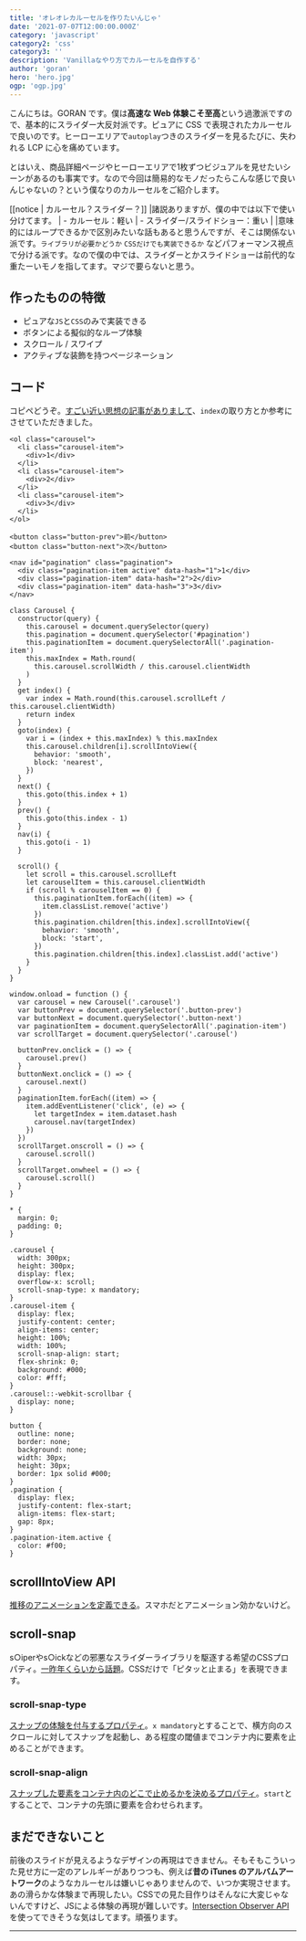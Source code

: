 ```yaml
---
title: 'オレオレカルーセルを作りたいんじゃ'
date: '2021-07-07T12:00:00.000Z'
category: 'javascript'
category2: 'css'
category3: ''
description: 'Vanillaなやり方でカルーセルを自作する'
author: 'goran'
hero: 'hero.jpg'
ogp: 'ogp.jpg'
---
```


こんにちは。GORAN です。僕は**高速な Web 体験こそ至高**という過激派ですので、基本的にスライダー大反対派です。ピュアに CSS で表現されたカルーセルで良いのです。ヒーローエリアで`autoplay`つきのスライダーを見るたびに、失われる LCP に心を痛めています。

とはいえ、商品詳細ページやヒーローエリアで1枚ずつビジュアルを見せたいシーンがあるのも事実です。なので今回は簡易的なモノだったらこんな感じで良いんじゃないの？という僕なりのカルーセルをご紹介します。

[[notice | カルーセル？スライダー？]]
|諸説ありますが、僕の中では以下で使い分けてます。
| - カルーセル：軽い
| - スライダー/スライドショー：重い
| 
|意味的にはループできるかで区別みたいな話もあると思うんですが、そこは関係ない派です。`ライブラリが必要かどうか` `CSSだけでも実装できるか` などパフォーマンス視点で分ける派です。なので僕の中では、スライダーとかスライドショーは前代的な重たーいモノを指してます。マジで要らないと思う。

## 作ったものの特徴
- ピュアな`JS`と`CSS`のみで実装できる
- ボタンによる擬似的なループ体験
- スクロール / スワイプ
- アクティブな装飾を持つページネーション

## コード
コピペどうぞ。[すごい近い思想の記事がありまして](https://zenn.dev/phi/articles/modern-javascript-css-carousel)、`index`の取り方とか参考にさせていただきました。

```html:title=html
<ol class="carousel">
  <li class="carousel-item">
    <div>1</div>
  </li>
  <li class="carousel-item">
    <div>2</div>
  </li>
  <li class="carousel-item">
    <div>3</div>
  </li>
</ol>

<button class="button-prev">前</button>
<button class="button-next">次</button>

<nav id="pagination" class="pagination">
  <div class="pagination-item active" data-hash="1">1</div>
  <div class="pagination-item" data-hash="2">2</div>
  <div class="pagination-item" data-hash="3">3</div>
</nav>
```

```js:title=js
class Carousel {
  constructor(query) {
    this.carousel = document.querySelector(query)
    this.pagination = document.querySelector('#pagination')
    this.paginationItem = document.querySelectorAll('.pagination-item')
    this.maxIndex = Math.round(
      this.carousel.scrollWidth / this.carousel.clientWidth
    )
  }
  get index() {
    var index = Math.round(this.carousel.scrollLeft / this.carousel.clientWidth)
    return index
  }
  goto(index) {
    var i = (index + this.maxIndex) % this.maxIndex
    this.carousel.children[i].scrollIntoView({
      behavior: 'smooth',
      block: 'nearest',
    })
  }
  next() {
    this.goto(this.index + 1)
  }
  prev() {
    this.goto(this.index - 1)
  }
  nav(i) {
    this.goto(i - 1)
  }

  scroll() {
    let scroll = this.carousel.scrollLeft
    let carouselItem = this.carousel.clientWidth
    if (scroll % carouselItem == 0) {
      this.paginationItem.forEach((item) => {
        item.classList.remove('active')
      })
      this.pagination.children[this.index].scrollIntoView({
        behavior: 'smooth',
        block: 'start',
      })
      this.pagination.children[this.index].classList.add('active')
    }
  }
}

window.onload = function () {
  var carousel = new Carousel('.carousel')
  var buttonPrev = document.querySelector('.button-prev')
  var buttonNext = document.querySelector('.button-next')
  var paginationItem = document.querySelectorAll('.pagination-item')
  var scrollTarget = document.querySelector('.carousel')

  buttonPrev.onclick = () => {
    carousel.prev()
  }
  buttonNext.onclick = () => {
    carousel.next()
  }
  paginationItem.forEach((item) => {
    item.addEventListener('click', (e) => {
      let targetIndex = item.dataset.hash
      carousel.nav(targetIndex)
    })
  })
  scrollTarget.onscroll = () => {
    carousel.scroll()
  }
  scrollTarget.onwheel = () => {
    carousel.scroll()
  }
}
```

```css:title=css
* {
  margin: 0;
  padding: 0;
}

.carousel {
  width: 300px;
  height: 300px;
  display: flex;
  overflow-x: scroll;
  scroll-snap-type: x mandatory;
}
.carousel-item {
  display: flex;
  justify-content: center;
  align-items: center;
  height: 100%;
  width: 100%;
  scroll-snap-align: start;
  flex-shrink: 0;
  background: #000;
  color: #fff;
}
.carousel::-webkit-scrollbar {
  display: none;
}

button {
  outline: none;
  border: none;
  background: none;
  width: 30px;
  height: 30px;
  border: 1px solid #000;
}
.pagination {
  display: flex;
  justify-content: flex-start;
  align-items: flex-start;
  gap: 8px;
}
.pagination-item.active {
  color: #f00;
}
```

## scrollIntoView API
[推移のアニメーションを定義できる](https://developer.mozilla.org/ja/docs/Web/API/Element/scrollIntoView)。スマホだとアニメーション効かないけど。

## scroll-snap
s○iperやs○ickなどの邪悪なスライダーライブラリを駆逐する希望のCSSプロパティ。[一昨年くらいから話題](https://developers.google.com/web/updates/2018/07/css-scroll-snap)。CSSだけで「ピタッと止まる」を表現できます。

### scroll-snap-type
[スナップの体験を付与するプロパティ](https://developer.mozilla.org/ja/docs/Web/CSS/scroll-snap-type)。`x mandatory`とすることで、横方向のスクロールに対してスナップを起動し、ある程度の閾値までコンテナ内に要素を止めることができます。

### scroll-snap-align
[スナップした要素をコンテナ内のどこで止めるかを決めるプロパティ](https://developer.mozilla.org/ja/docs/Web/CSS/scroll-snap-align)。`start`とすることで、コンテナの先頭に要素を合わせられます。

## まだできないこと
前後のスライドが見えるようなデザインの再現はできません。そもそもこういった見せ方に一定のアレルギーがありつつも、例えば**昔の iTunes のアルバムアートワーク**のようなカルーセルは嫌いじゃありませんので、いつか実現させます。あの滑らかな体験まで再現したい。CSSでの見た目作りはそんなに大変じゃないんですけど、JSによる体験の再現が難しいです。[Intersection Observer API](https://developer.mozilla.org/en-US/docs/Web/API/Intersection_Observer_API)を使ってできそうな気はしてます。頑張ります。

---
